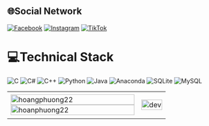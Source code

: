 
## 🌐Social Network
[![Facebook](https://img.shields.io/badge/Facebook-%231877F2.svg?logo=Facebook&logoColor=white)](https://www.facebook.com/Hoang.Phuong3183/) [![Instagram](https://img.shields.io/badge/Instagram-%23E4405F.svg?logo=Instagram&logoColor=white)](https://www.instagram.com/barnet.203/) [![TikTok](https://img.shields.io/badge/TikTok-%23000000.svg?logo=TikTok&logoColor=white)](https://tiktok.com/@hoangphuongg31) 

# 💻Technical Stack
![C](https://img.shields.io/badge/c-%2300599C.svg?style=for-the-badge&logo=c&logoColor=white) ![C#](https://img.shields.io/badge/c%23-%23239120.svg?style=for-the-badge&logo=c-sharp&logoColor=white) ![C++](https://img.shields.io/badge/c++-%2300599C.svg?style=for-the-badge&logo=c%2B%2B&logoColor=white) ![Python](https://img.shields.io/badge/python-3670A0?style=for-the-badge&logo=python&logoColor=ffdd54) ![Java](https://img.shields.io/badge/java-%23ED8B00.svg?style=for-the-badge&logo=java&logoColor=white) ![Anaconda](https://img.shields.io/badge/Anaconda-%2344A833.svg?style=for-the-badge&logo=anaconda&logoColor=white) ![SQLite](https://img.shields.io/badge/sqlite-%2307405e.svg?style=for-the-badge&logo=sqlite&logoColor=white) ![MySQL](https://img.shields.io/badge/mysql-%2300f.svg?style=for-the-badge&logo=mysql&logoColor=white)
<table style="width:100%;">
  <tr>
    <td>
      <img src="https://github-readme-stats.vercel.app/api/top-langs/?username=hoangphuong22&bg_color=FFFFFF00&text_color=179fa3&layout=compact&hide=CSS&langs_count=10&custom_title=Top%20ngôn%20ngữ%20được%20dùng" alt="hoangphuong22" width="100%"/>
      <img src="https://github-readme-stats.vercel.app/api?username=hoangphuong22&bg_color=FFFFFF00&text_color=179fa3&show_icons=true&count_private=true&include_all_commits=true&custom_title=Hoạt%20động%20trên%20Github" alt="hoanphuong22" width="100%"/>
    </td>
    <td>
      <p align="center"> 
        <img src="https://giffiles.alphacoders.com/253/2535.gif" alt="dev" width="100%"/>
      </p>
    </td>
  </tr>
</table>
